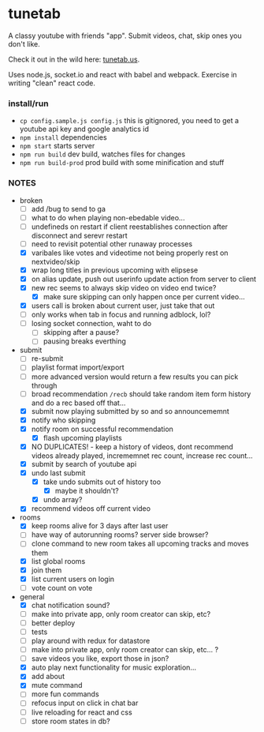 # tunetab
A classy youtube with friends "app". Submit videos, chat, skip ones you don't like.

Check it out in the wild here: [tunetab.us](http://tunetab.us/).

Uses node.js, socket.io and react with babel and webpack. Exercise in writing "clean" react code.

### install/run
* `cp config.sample.js config.js` this is gitignored, you need to get a youtube api key and google analytics id
* `npm install` dependencies
* `npm start` starts server
* `npm run build` dev build, watches files for changes
* `npm run build-prod` prod build with some minification and stuff

### NOTES
- broken
  - [ ] add /bug to send to ga
  - [ ] what to do when playing non-ebedable video...
  - [ ] undefineds on restart if client reestablishes connection after disconnect and serevr restart
  - [ ] need to revisit potential other runaway processes
  - [x] varibales like votes and videotime not being properly rest on nextvideo/skip
  - [x] wrap long titles in previous upcoming with elipsese
  - [x] on alias update, push out userinfo update action from server to client
  - [x] new rec seems to always skip video on video end twice?
    - [x] make sure skipping can only happen once per current video...
  - [x] users call is broken about current user, just take that out
  - [ ] only works when tab in focus and running adblock, lol?
  - [ ] losing socket connection, waht to do
    - [ ] skipping after a pause?
    - [ ] pausing breaks everthing
- submit
  - [ ] re-submit
  - [ ] playlist format import/export
  - [ ] more advanced version would return a few results you can pick through
  - [ ] broad recommendation `/recb` should take random item form history and do a rec based off that...
  - [x] submit now playing submitted by so and so announcememnt
  - [x] notify who skipping
  - [x] notify room on successful recommendation
    - [x] flash upcoming playlists
  - [x] NO DUPLICATES! - keep a history of videos, dont recommend videos already played, incrememnet rec count, increase rec count...
  - [x] submit by search of youtube api
  - [x] undo last submit
    - [x] take undo submits out of history too
      - [x] maybe it shouldn't?
    - [x] undo array?
  - [x] recommend videos off current video
- rooms
  - [x] keep rooms alive for 3 days after last user
  - [ ] have way of autorunning rooms? server side browser?
  - [ ] clone command to new room takes all upcoming tracks and moves them
  - [x] list global rooms
  - [x] join them
  - [x] list current users on login
  - [ ] vote count on vote
- general
  - [x] chat notification sound?
  - [ ] make into private app, only room creator can skip, etc?
  - [ ] better deploy
  - [ ] tests
  - [ ] play around with redux for datastore
  - [ ] make into private app, only room creator can skip, etc... ?
  - [ ] save videos you like, export those in json?
  - [x] auto play next functionality for music exploration...
  - [x] add about
  - [x] mute command
  - [ ] more fun commands
  - [ ] refocus input on click in chat bar
  - [ ] live reloading for react and css
  - [ ] store room states in db?
